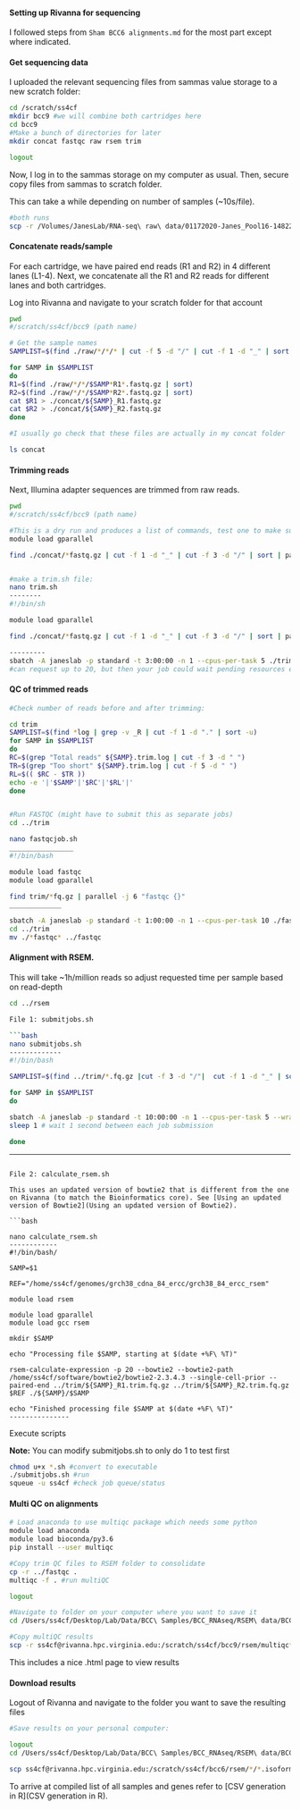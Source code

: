 #### Setting up Rivanna for sequencing 

I followed steps from `Sham BCC6 alignments.md` for the most part except where indicated.

#### Get sequencing data
I uploaded the relevant sequencing files from sammas value storage to a new scratch folder:

```bash
cd /scratch/ss4cf
mkdir bcc9 #we will combine both cartridges here
cd bcc9
#Make a bunch of directories for later
mkdir concat fastqc raw rsem trim

logout 
```
Now, I log in to the sammas storage on my computer as usual. Then, secure copy files from sammas to scratch folder.

This can take a while depending on number of samples (~10s/file).

```bash
#both runs
scp -r /Volumes/JanesLab/RNA-seq\ raw\ data/01172020-Janes_Pool16-148221078/* ss4cf@rivanna.hpc.virginia.edu:/scratch/ss4cf/bcc9/raw

```
#### Concatenate reads/sample
For each cartridge, we have paired end reads (R1 and R2) in 4 different lanes (L1-4). Next, we concatenate all the R1 and R2 reads for different lanes and both cartridges.

Log into Rivanna and navigate to your scratch folder for that account

```bash
pwd
#/scratch/ss4cf/bcc9 (path name)

# Get the sample names
SAMPLIST=$(find ./raw/*/*/* | cut -f 5 -d "/" | cut -f 1 -d "_" | sort -u)

for SAMP in $SAMPLIST
do
R1=$(find ./raw/*/*/$SAMP*R1*.fastq.gz | sort)
R2=$(find ./raw/*/*/$SAMP*R2*.fastq.gz | sort)
cat $R1 > ./concat/${SAMP}_R1.fastq.gz
cat $R2 > ./concat/${SAMP}_R2.fastq.gz
done

#I usually go check that these files are actually in my concat folder

ls concat

```
#### Trimming reads
Next, Illumina adapter sequences are trimmed from raw reads.

```bash
pwd
#/scratch/ss4cf/bcc9 (path name)

#This is a dry run and produces a list of commands, test one to make sure there are no errors
module load gparallel

find ./concat/*fastq.gz | cut -f 1 -d "_" | cut -f 3 -d "/" | sort | parallel -j 6 --dry-run "~/software/ea-utils/ea-utils-master/clipper/fastq-mcf -q 10 -t 0.01 -k 0 ~/adapters/nextera_adapters.fa ./concat/{}_R1.fastq.gz ./concat/{}_R2.fastq.gz -o ./trim/{}_R1.trim.fq.gz -o ./trim/{}_R2.trim.fq.gz > ./trim/{}.trim.log"


#make a trim.sh file:
nano trim.sh
--------
#!/bin/sh

module load gparallel

find ./concat/*fastq.gz | cut -f 1 -d "_" | cut -f 3 -d "/" | sort | parallel -j 6 "~/software/ea-utils/ea-utils-master/clipper/fastq-mcf -q 10 -t 0.01 -k 0 ~/adapters/nextera_adapters.fa ./concat/{}_R1.fastq.gz ./concat/{}_R2.fastq.gz -o ./trim/{}_R1.trim.fq.gz -o ./trim/{}_R2.trim.fq.gz > ./trim/{}.trim.log"

---------
sbatch -A janeslab -p standard -t 3:00:00 -n 1 --cpus-per-task 5 ./trim.sh
#can request up to 20, but then your job could wait pending resources etc...

```
#### QC of trimmed reads

```bash
#Check number of reads before and after trimming:

cd trim
SAMPLIST=$(find *log | grep -v _R | cut -f 1 -d "." | sort -u)
for SAMP in $SAMPLIST
do
RC=$(grep "Total reads" ${SAMP}.trim.log | cut -f 3 -d " ")
TR=$(grep "Too short" ${SAMP}.trim.log | cut -f 5 -d " ")
RL=$(( $RC - $TR ))
echo -e '|'$SAMP'|'$RC'|'$RL'|'
done


#Run FASTQC (might have to submit this as separate jobs)
cd ../trim

nano fastqcjob.sh
________________
#!/bin/bash

module load fastqc
module load gparallel

find trim/*fq.gz | parallel -j 6 "fastqc {}"
_____________

sbatch -A janeslab -p standard -t 1:00:00 -n 1 --cpus-per-task 10 ./fastqcjob.sh
cd ../trim
mv ./*fastqc* ../fastqc

```

#### Alignment with RSEM. 

This will take ~1h/million reads so adjust requested time per sample based on read-depth

```bash
cd ../rsem

File 1: submitjobs.sh

```bash
nano submitjobs.sh
-------------
#!/bin/bash

SAMPLIST=$(find ../trim/*.fq.gz |cut -f 3 -d "/"|  cut -f 1 -d "_" | sort -u)

for SAMP in $SAMPLIST
do

sbatch -A janeslab -p standard -t 10:00:00 -n 1 --cpus-per-task 5 --wrap="sh ./calculate_rsem.sh $SAMP"
sleep 1 # wait 1 second between each job submission

done
```

---------------
```

File 2: calculate_rsem.sh

This uses an updated version of bowtie2 that is different from the one on Rivanna (to match the Bioinformatics core). See [Using an updated version of Bowtie2](Using an updated version of Bowtie2). 

```bash

nano calculate_rsem.sh
------------
#!/bin/bash/

SAMP=$1

REF="/home/ss4cf/genomes/grch38_cdna_84_ercc/grch38_84_ercc_rsem"

module load rsem

module load gparallel
module load gcc rsem

mkdir $SAMP

echo "Processing file $SAMP, starting at $(date +%F\ %T)"

rsem-calculate-expression -p 20 --bowtie2 --bowtie2-path /home/ss4cf/software/bowtie2/bowtie2-2.3.4.3 --single-cell-prior --paired-end ../trim/${SAMP}_R1.trim.fq.gz ../trim/${SAMP}_R2.trim.fq.gz $REF ./${SAMP}/$SAMP

echo "Finished processing file $SAMP at $(date +%F\ %T)"
---------------
```

Execute scripts

**Note:** You can modify submitjobs.sh to only do 1 to test first

```bash
chmod u+x *.sh #convert to executable
./submitjobs.sh #run
squeue -u ss4cf #check job queue/status
```
#### Multi QC on alignments

```bash
# Load anaconda to use multiqc package which needs some python
module load anaconda
module load bioconda/py3.6
pip install --user multiqc

#Copy trim QC files to RSEM folder to consolidate
cp -r ../fastqc .
multiqc -f . #run multiQC

logout 

#Navigate to folder on your computer where you want to save it
cd /Users/ss4cf/Desktop/Lab/Data/BCC\ Samples/BCC_RNAseq/RSEM\ data/BCC9/BCC9_alignment

#Copy multiQC results
scp -r ss4cf@rivanna.hpc.virginia.edu:/scratch/ss4cf/bcc9/rsem/multiqc* . 
```

This includes a nice .html page to view results

#### Download results
Logout of Rivanna and navigate to the folder you want to save the resulting files 

```bash
#Save results on your personal computer:

logout
cd /Users⁩/ss4cf⁩/⁨Desktop⁩/⁨Lab⁩/⁨Data⁩/⁨BCC\ Samples⁩/⁨BCC_RNAseq⁩/⁨RSEM\ data⁩/⁨BCC9/BCC9_alignment/BCC9_alignment_results

scp ss4cf@rivanna.hpc.virginia.edu:/scratch/ss4cf/bcc6/rsem/*/*.isoforms.results .
```

To arrive at compiled list of all samples and genes refer to [CSV generation in R](CSV generation in R).

